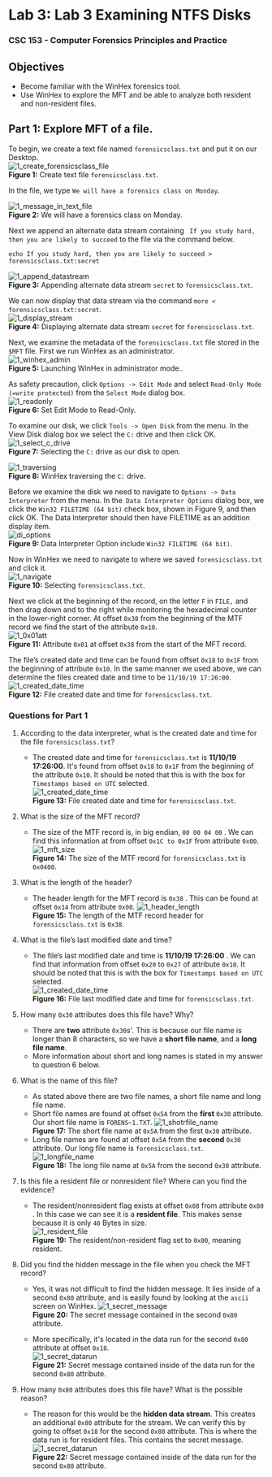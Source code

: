 # Lab 3: Lab 3 Examining NTFS Disks
### CSC 153 - Computer Forensics Principles and Practice

## Objectives  
* Become familiar with the WinHex forensics tool.
* Use WinHex to explore the MFT and be able to analyze both resident and non-resident files.


## Part 1: Explore MFT of a file.  

To begin, we create a text file named `forensicsclass.txt` and put it on our Desktop.  
![1_create_forensicsclass_file](./images/1_create_forensicsclass_file.png)  
**Figure 1:** Create text file `forensicsclass.txt`.  

In the file, we type `We will have a forensics class on Monday`.  

![1_message_in_text_file](./images/1_message_in_text_file.png)  
**Figure 2:** We will have a forensics class on Monday.  

Next we append an alternate data stream containing ` If you study hard, then you are likely to succeed` to the file via the command below.

```console
echo If you study hard, then you are likely to succeed > forensicsclass.txt:secret
```  


![1_append_datastream](./images/1_append_datastream.png)  
**Figure 3:** Appending alternate data stream `secret` to `forensicsclass.txt`.  

We can now display that data stream via the command `more < forensicsclass.txt:secret`.  
![1_display_stream](./images/1_display_stream.png)  
**Figure 4:** Displaying alternate data stream `secret` for `forensicsclass.txt`.

Next,  we examine the metadata of the `forensicsclass.txt` file stored in the `$MFT` file. First we run WinHex as an administrator.  
![1_winhex_admin](./images/1_winhex_admin.png)  
**Figure 5:** Launching WinHex in administrator mode..

As safety precaution, click `Options -> Edit Mode` and select `Read-Only Mode (=write protected)` from the `Select Mode` dialog box.  
![1_readonly](./images/1_readonly.png)  
**Figure 6:** Set Edit Mode to Read-Only.  


To examine our disk, we click `Tools -> Open Disk` from the menu. In the View Disk dialog box we select the `C:` drive and then click OK.  
![1_select_c_drive](./images/1_select_c_drive.png)  
**Figure 7:** Selecting the `C:` drive as our disk to open.  

![1_traversing](./images/1_traversing.png)  
**Figure 8:** WinHex traversing the `C:` drive.  


Before we examine the disk we need to navigate to `Options -> Data Interpreter` from the menu. In the` Data Interpreter Options` dialog box, we click the `Win32 FILETIME (64 bit)` check box, shown in Figure 9, and then click OK. The Data Interpreter should then have FILETIME as an addition display item.  
![di_options](./images/1_di_options.png)  
**Figure 9:** Data Interpreter Option include `Win32 FILETIME (64 bit)`.  


Now in WinHex we need to navigate to where we saved `forensicsclass.txt` and click it.  
![1_navigate](./images/1_nagivate.png)  
**Figure 10:** Selecting `forensicsclass.txt`.  


Next we click at the beginning of the record, on the letter `F` in `FILE,` and then drag down and to the right while monitoring the hexadecimal counter in the lower-right corner. At offset `0x38` from the beginning of the MTF record we find the start of the attribute `0x10`.   
![1_0x01att](./images/1_0x01att.png)  
**Figure 11:** Attribute `0x01` at offset `0x38` from the start of the MFT record.

The file’s created date and time can be found from offset `0x18` to `0x1F` from the beginning of attribute `0x10`.  In the same manner we used above, we can determine the files created date and time to be `11/10/19 17:26:00`.  
![1_created_date_time](./images/1_created_date_time.png)  
**Figure 12:** File created date and time for `forensicsclass.txt`.  



### Questions for Part 1  
1. According to the data interpreter, what is the created date and time for the file `forensicsclass.txt`?  
    * The created date and time for `forensicsclass.txt` is **11/10/19 17:26:00**. It's found from offset `0x18` to `0x1F` from the beginning of  the attribute `0x10`. It should be noted that this is with the box for `Timestamps based on UTC` selected.    
    ![1_created_date_time](./images/1_created_date_time.png)  
    **Figure 13:** File created date and time for `forensicsclass.txt`.

2. What is the size of the MFT record?
    * The size of the MTF record is, in big endian, `00 00 04 00` . We can find this information at from offset `0x1C to 0x1F` from attribute `0x00`.  
    ![1_mft_size](./images/1_mft_size.png)    
    **Figure 14:** The size of the MTF record for `forensicsclass.txt` is `0x0400`.

3. What is the length of the header?  
	* The header length for the MFT record is `0x38` . This can be found at offset `0x14` from attribute `0x00`.
	![1_header_length](./images/1_header_length.png)  
	**Figure 15:** The length of the MTF record header for `forensicsclass.txt` is `0x38`.  

4. What is the file’s last modified date and time?  
	* The file’s last modified date and time is  **11/10/19 17:26:00** . We can find that information from offset `0x20` to `0x27` of attribute `0x10`. It should be noted that this is with the box for `Timestamps based on UTC` selected.  
	![1_created_date_time](./images/1_created_date_time.png)  
    **Figure 16:** File last modified date and time for `forensicsclass.txt`.


5. How many `0x30` attributes does this file have? Why?  
   * There are **two** attribute `0x30`s'. This is because our file name is longer than 8 characters, so we have a **short file name**, and a **long file name**.
   * More information about short and long names is stated in my answer to question 6 below.

6. What is the name of this file?
   * As stated above there are two file names, a short file name and long file name.
   * Short file names are found at offset `0x5A` from the **first** `0x30` attribute. Our short file name is `FORENS~1.TXT`.
   ![1_shotrfile_name](./images/1_shortfile_name.png)    
   **Figure 17:** The short file name at `0x5A` from the first `0x30` attribute.    
   * Long file names are found at offset `0x5A` from the **second** `0x30` attribute. Our long file name is `forensicsclass.txt`.
   ![1_longfile_name](./images/1_longfile_name.png)  
   **Figure 18:** The long file name at `0x5A` from the second `0x30` attribute.

7. Is this file a resident file or nonresident file? Where can you find the evidence?  
	* The resident/nonresident flag exists at offset `0x08` from attribute `0x80` . In this case we can see it is a **resident file**. This makes sense because it is only `40` Bytes in size.  
	![1_resident_file](./images/1_resident_file.png)  
	**Figure 19:** The resident/non-resident flag set to `0x00`, meaning resident.


8. Did you find the hidden message in the file when you check the MFT record?   
	* Yes, it was not difficult to find the hidden message. It lies inside of a second `0x80` attribute, and is easily found by looking at the `ascii` screen on WinHex.
	![1_secret_message](./images/1_secret_message.png)  
	**Figure 20:** The secret message contained in the second `0x80` attribute.  

	* More specifically, it's located in the data run for the second `0x80` attribute at offset `0x18`.  
	![1_secret_datarun](./images/1_secret_datarun.png)  
	**Figure 21:** Secret message contained inside of the data run for the second `0x80` attribute.


9. How many `0x80` attributes does this file have? What is the possible reason?  
	* The reason for this would be the **hidden data stream**. This creates an additional `0x80` attribute for the stream. We can verify this by going to offset `0x18` for the second `0x80` attribute. This is where the data run is for resident files. This contains the secret message.  
	![1_secret_datarun](./images/1_secret_datarun.png)  
	**Figure 22:** Secret message contained inside of the data run for the second `0x80` attribute.
